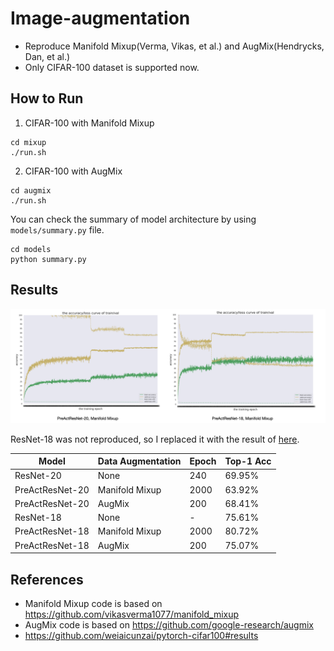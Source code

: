 # Image-augmentation
- Reproduce Manifold Mixup(Verma, Vikas, et al.) and AugMix(Hendrycks, Dan, et al.)
- Only CIFAR-100 dataset is supported now.

## How to Run

1. CIFAR-100 with Manifold Mixup

```shell
cd mixup
./run.sh
```

2. CIFAR-100 with AugMix

```shell
cd augmix
./run.sh
```

You can check the summary of model architecture by using `models/summary.py` file.

```shell
cd models
python summary.py
```

## Results

![img](assets/manifold_mixup.png)

ResNet-18 was not reproduced, so I replaced it with the result of [here](https://github.com/weiaicunzai/pytorch-cifar100#results).

| Model           | Data Augmentation | Epoch | Top-1 Acc |
|-----------------| ----------------- |-------|-----------|
| ResNet-20       | None              | 240   | 69.95%    |
| PreActResNet-20 | Manifold Mixup    | 2000  | 63.92%    |
| PreActResNet-20 | AugMix            | 200   | 68.41%    |
| ResNet-18       | None              | -     | 75.61%    |
| PreActResNet-18 | Manifold Mixup    | 2000  | 80.72%    |
| PreActResNet-18 | AugMix            | 200   | 75.07%    |

## References

- Manifold Mixup code is based on https://github.com/vikasverma1077/manifold_mixup
- AugMix code is based on  https://github.com/google-research/augmix
- https://github.com/weiaicunzai/pytorch-cifar100#results
